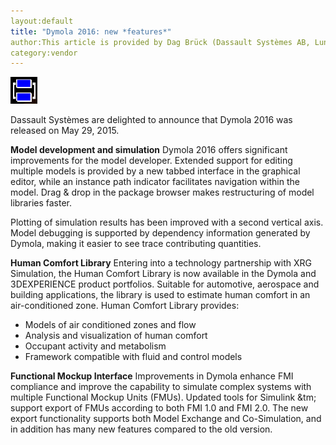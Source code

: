 ```yaml
---
layout:default
title: "Dymola 2016: new *features*"
author:This article is provided by Dag Brück (Dassault Systèmes AB, Lund)
category:vendor
---
```


![cover image](dymola7_4.png)

Dassault Systèmes are delighted to announce that Dymola 2016 was released on May 29, 2015.

**Model development and simulation**
Dymola 2016 offers significant improvements for the model developer. Extended support for editing multiple models is provided by a new tabbed interface in the graphical editor, while an instance path indicator facilitates navigation within the model. Drag & drop in the package browser makes restructuring of model libraries faster.

Plotting of simulation results has been improved with a second vertical axis. Model debugging is supported by dependency information generated by Dymola, making it easier to see trace contributing quantities.

**Human Comfort Library**
Entering into a technology partnership with XRG Simulation, the Human Comfort Library is now available in the Dymola and 3DEXPERIENCE product portfolios. Suitable for automotive, aerospace and building applications, the library is used to estimate human comfort in an air-conditioned zone. Human Comfort Library provides:

-  Models of air conditioned zones and flow
-  Analysis and visualization of human comfort
-  Occupant activity and metabolism
-  Framework compatible with fluid and control models

**Functional Mockup Interface**
Improvements in Dymola enhance FMI compliance and improve the capability to simulate complex systems with multiple Functional Mockup Units (FMUs). Updated tools for Simulink &tm; support export of FMUs according to both FMI 1.0 and FMI 2.0. The new export functionality supports both Model Exchange and Co-Simulation, and in addition has many new features compared to the old version.
